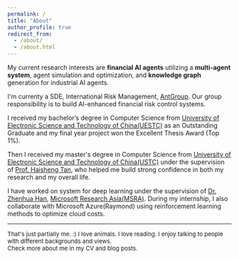 ```yaml
---
permalink: /
title: "About"
author_profile: true
redirect_from: 
  - /about/
  - /about.html
---
```



My current research interests are **financial AI agents** utilizing a **multi-agent system**, agent simulation and optimization, and **knowledge graph** generation for industrial AI agents.

I'm currenty a SDE, International Risk Management, [AntGroup](https://www.antgroup.com/en). Our group responsibility is to build AI-enhanced financial risk control systems.

I received my bachelor’s degree in Computer Science from [University of Electronic Science and Technology of China(UESTC)](https://en.uestc.edu.cn/) as an Outstanding Graduate and my final year project won the Excellent Thesis Award (Top 1%).

Then I received my master's degree in Computer Science from [University of Electronic Science and Technology of China(USTC)](https://en.ustc.edu.cn/) under the supervision of [Prof. Haisheng Tan](http://staff.ustc.edu.cn/~hstan/home.html), who helped me build strong confidence in both my research and my overall life.

I have worked on system for deep learning under the supervision of [Dr. Zhenhua Han](https://hzhua.github.io/), [Microsoft Research Asia(MSRA)](https://www.microsoft.com/en-us/research/lab/microsoft-research-asia/). During my internship, I also collaborate with Microsoft Azure(Raymond) using reinforcement learning methods to optimize cloud costs.

***
<span style="font-size: small;">
    That's just partially me. :) I love animals. I love reading. I enjoy talking to people with different backgrounds and views.<br>
    Check more about me in my CV and blog posts.
</span>
